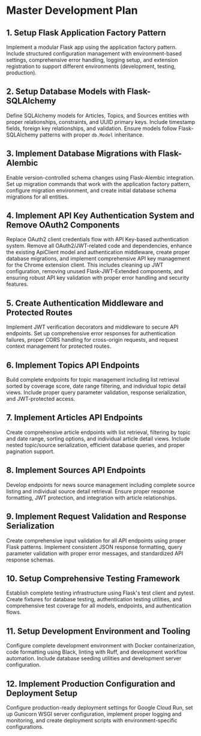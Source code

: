 # Master Development Plan

## 1. Setup Flask Application Factory Pattern
Implement a modular Flask app using the application factory pattern. Include structured configuration management with environment-based settings, comprehensive error handling, logging setup, and extension registration to support different environments (development, testing, production).

## 2. Setup Database Models with Flask-SQLAlchemy
Define SQLAlchemy models for Articles, Topics, and Sources entities with proper relationships, constraints, and UUID primary keys. Include timestamp fields, foreign key relationships, and validation. Ensure models follow Flask-SQLAlchemy patterns with proper `db.Model` inheritance.

## 3. Implement Database Migrations with Flask-Alembic
Enable version-controlled schema changes using Flask-Alembic integration. Set up migration commands that work with the application factory pattern, configure migration environment, and create initial database schema migrations for all entities.

## 4. Implement API Key Authentication System and Remove OAuth2 Components
Replace OAuth2 client credentials flow with API Key-based authentication system. Remove all OAuth2/JWT-related code and dependencies, enhance the existing ApiClient model and authentication middleware, create proper database migrations, and implement comprehensive API key management for the Chrome extension client. This includes cleaning up JWT configuration, removing unused Flask-JWT-Extended components, and ensuring robust API key validation with proper error handling and security features.

## 5. Create Authentication Middleware and Protected Routes
Implement JWT verification decorators and middleware to secure API endpoints. Set up comprehensive error responses for authentication failures, proper CORS handling for cross-origin requests, and request context management for protected routes.

## 6. Implement Topics API Endpoints
Build complete endpoints for topic management including list retrieval sorted by coverage score, date range filtering, and individual topic detail views. Include proper query parameter validation, response serialization, and JWT-protected access.

## 7. Implement Articles API Endpoints  
Create comprehensive article endpoints with list retrieval, filtering by topic and date range, sorting options, and individual article detail views. Include nested topic/source serialization, efficient database queries, and proper pagination support.

## 8. Implement Sources API Endpoints
Develop endpoints for news source management including complete source listing and individual source detail retrieval. Ensure proper response formatting, JWT protection, and integration with article relationships.

## 9. Implement Request Validation and Response Serialization
Create comprehensive input validation for all API endpoints using proper Flask patterns. Implement consistent JSON response formatting, query parameter validation with proper error messages, and standardized API response schemas.

## 10. Setup Comprehensive Testing Framework
Establish complete testing infrastructure using Flask's test client and pytest. Create fixtures for database testing, authentication testing utilities, and comprehensive test coverage for all models, endpoints, and authentication flows.

## 11. Setup Development Environment and Tooling
Configure complete development environment with Docker containerization, code formatting using Black, linting with Ruff, and development workflow automation. Include database seeding utilities and development server configuration.

## 12. Implement Production Configuration and Deployment Setup
Configure production-ready deployment settings for Google Cloud Run, set up Gunicorn WSGI server configuration, implement proper logging and monitoring, and create deployment scripts with environment-specific configurations. 